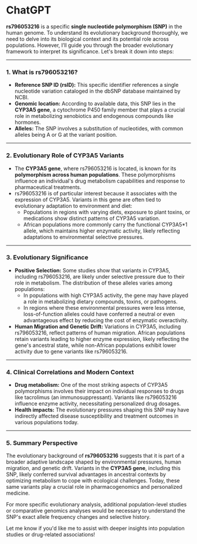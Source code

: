 # ChatGPT

**rs796053216** is a specific **single nucleotide polymorphism (SNP)** in the human genome. To understand its evolutionary background thoroughly, we need to delve into its biological context and its potential role across populations. However, I’ll guide you through the broader evolutionary framework to interpret its significance. Let's break it down into steps:

---

### **1. What is rs796053216?**
- **Reference SNP ID (rsID):** This specific identifier references a single nucleotide variation cataloged in the dbSNP database maintained by NCBI.
- **Genomic location:** According to available data, this SNP lies in the **CYP3A5 gene**, a cytochrome P450 family member that plays a crucial role in metabolizing xenobiotics and endogenous compounds like hormones.
- **Alleles:** The SNP involves a substitution of nucleotides, with common alleles being A or G at the variant position.

---

### **2. Evolutionary Role of CYP3A5 Variants**
- The **CYP3A5 gene**, where rs796053216 is located, is known for its **polymorphism across human populations**. These polymorphisms influence an individual's drug metabolism capabilities and response to pharmaceutical treatments.
- rs796053216 is of particular interest because it associates with the expression of CYP3A5. Variants in this gene are often tied to evolutionary adaptation to environment and diet:
  - Populations in regions with varying diets, exposure to plant toxins, or medications show distinct patterns of CYP3A5 variation.
  - African populations more commonly carry the functional CYP3A5*1 allele, which maintains higher enzymatic activity, likely reflecting adaptations to environmental selective pressures.

---

### **3. Evolutionary Significance**
- **Positive Selection:** Some studies show that variants in CYP3A5, including rs796053216, are likely under selective pressure due to their role in metabolism. The distribution of these alleles varies among populations:
  - In populations with high CYP3A5 activity, the gene may have played a role in metabolizing dietary compounds, toxins, or pathogens.
  - In regions where these environmental pressures were less intense, loss-of-function alleles could have conferred a neutral or even advantageous effect by reducing the cost of enzymatic overactivity.
- **Human Migration and Genetic Drift:** Variations in CYP3A5, including rs796053216, reflect patterns of human migration. African populations retain variants leading to higher enzyme expression, likely reflecting the gene's ancestral state, while non-African populations exhibit lower activity due to gene variants like rs796053216.

---

### **4. Clinical Correlations and Modern Context**
- **Drug metabolism:** One of the most striking aspects of CYP3A5 polymorphisms involves their impact on individual responses to drugs like tacrolimus (an immunosuppressant). Variants like rs796053216 influence enzyme activity, necessitating personalized drug dosages.
- **Health impacts:** The evolutionary pressures shaping this SNP may have indirectly affected disease susceptibility and treatment outcomes in various populations today.

---

### **5. Summary Perspective**
The evolutionary background of **rs796053216** suggests that it is part of a broader adaptive landscape shaped by environmental pressures, human migration, and genetic drift. Variants in the **CYP3A5 gene**, including this SNP, likely conferred survival advantages in ancestral contexts by optimizing metabolism to cope with ecological challenges. Today, these same variants play a crucial role in pharmacogenomics and personalized medicine.

For more specific evolutionary analysis, additional population-level studies or comparative genomics analyses would be necessary to understand the SNP's exact allele frequency changes and selective history.

Let me know if you'd like me to assist with deeper insights into population studies or drug-related associations!